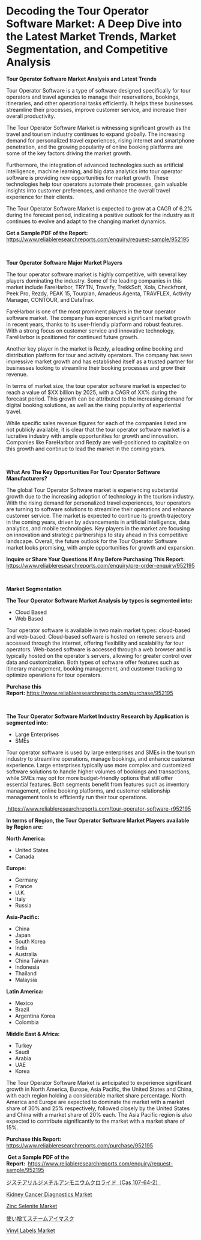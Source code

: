 <p><h1>Decoding the Tour Operator Software Market: A Deep Dive into the Latest Market Trends, Market Segmentation, and Competitive Analysis</h1></p><p><strong>Tour Operator Software Market Analysis and Latest Trends</strong></p>
<p><p>Tour Operator Software is a type of software designed specifically for tour operators and travel agencies to manage their reservations, bookings, itineraries, and other operational tasks efficiently. It helps these businesses streamline their processes, improve customer service, and increase their overall productivity.</p><p>The Tour Operator Software Market is witnessing significant growth as the travel and tourism industry continues to expand globally. The increasing demand for personalized travel experiences, rising internet and smartphone penetration, and the growing popularity of online booking platforms are some of the key factors driving the market growth.</p><p>Furthermore, the integration of advanced technologies such as artificial intelligence, machine learning, and big data analytics into tour operator software is providing new opportunities for market growth. These technologies help tour operators automate their processes, gain valuable insights into customer preferences, and enhance the overall travel experience for their clients.</p><p>The Tour Operator Software Market is expected to grow at a CAGR of 6.2% during the forecast period, indicating a positive outlook for the industry as it continues to evolve and adapt to the changing market dynamics.</p></p>
<p><strong>Get a Sample PDF of the Report:&nbsp;</strong> <a href="https://www.reliableresearchreports.com/enquiry/request-sample/952195">https://www.reliableresearchreports.com/enquiry/request-sample/952195</a></p>
<p>&nbsp;</p>
<p><strong>Tour Operator Software Major Market Players</strong></p>
<p><p>The tour operator software market is highly competitive, with several key players dominating the industry. Some of the leading companies in this market include FareHarbor, TRYTN, Travefy, TrekkSoft, Xola, Checkfront, Peek Pro, Rezdy, PEAK 15, Tourplan, Amadeus Agenta, TRAVFLEX, Activity Manager, CONTOUR, and DataTrax.</p><p>FareHarbor is one of the most prominent players in the tour operator software market. The company has experienced significant market growth in recent years, thanks to its user-friendly platform and robust features. With a strong focus on customer service and innovative technology, FareHarbor is positioned for continued future growth.</p><p>Another key player in the market is Rezdy, a leading online booking and distribution platform for tour and activity operators. The company has seen impressive market growth and has established itself as a trusted partner for businesses looking to streamline their booking processes and grow their revenue.</p><p>In terms of market size, the tour operator software market is expected to reach a value of $XX billion by 2025, with a CAGR of XX% during the forecast period. This growth can be attributed to the increasing demand for digital booking solutions, as well as the rising popularity of experiential travel.</p><p>While specific sales revenue figures for each of the companies listed are not publicly available, it is clear that the tour operator software market is a lucrative industry with ample opportunities for growth and innovation. Companies like FareHarbor and Rezdy are well-positioned to capitalize on this growth and continue to lead the market in the coming years.</p></p>
<p>&nbsp;</p>
<p><strong>What Are The Key Opportunities For Tour Operator Software Manufacturers?</strong></p>
<p><p>The global Tour Operator Software market is experiencing substantial growth due to the increasing adoption of technology in the tourism industry. With the rising demand for personalized travel experiences, tour operators are turning to software solutions to streamline their operations and enhance customer service. The market is expected to continue its growth trajectory in the coming years, driven by advancements in artificial intelligence, data analytics, and mobile technologies. Key players in the market are focusing on innovation and strategic partnerships to stay ahead in this competitive landscape. Overall, the future outlook for the Tour Operator Software market looks promising, with ample opportunities for growth and expansion.</p></p>
<p><strong>Inquire or Share Your Questions If Any Before Purchasing This Report:</strong> <a href="https://www.reliableresearchreports.com/enquiry/pre-order-enquiry/952195">https://www.reliableresearchreports.com/enquiry/pre-order-enquiry/952195</a></p>
<p>&nbsp;</p>
<p><strong>Market Segmentation</strong></p>
<p><strong>The Tour Operator Software Market Analysis by types is segmented into:</strong></p>
<p><ul><li>Cloud Based</li><li>Web Based</li></ul></p>
<p><p>Tour operator software is available in two main market types: cloud-based and web-based. Cloud-based software is hosted on remote servers and accessed through the internet, offering flexibility and scalability for tour operators. Web-based software is accessed through a web browser and is typically hosted on the operator's servers, allowing for greater control over data and customization. Both types of software offer features such as itinerary management, booking management, and customer tracking to optimize operations for tour operators.</p></p>
<p><strong>Purchase this Report:&nbsp;</strong><a href="https://www.reliableresearchreports.com/purchase/952195">https://www.reliableresearchreports.com/purchase/952195</a></p>
<p>&nbsp;</p>
<p><strong>The Tour Operator Software Market Industry Research by Application is segmented into:</strong></p>
<p><ul><li>Large Enterprises</li><li>SMEs</li></ul></p>
<p><p>Tour operator software is used by large enterprises and SMEs in the tourism industry to streamline operations, manage bookings, and enhance customer experience. Large enterprises typically use more complex and customized software solutions to handle higher volumes of bookings and transactions, while SMEs may opt for more budget-friendly options that still offer essential features. Both segments benefit from features such as inventory management, online booking platforms, and customer relationship management tools to efficiently run their tour operations.</p></p>
<p><a href="https://www.reliableresearchreports.com/tour-operator-software-r952195">&nbsp;https://www.reliableresearchreports.com/tour-operator-software-r952195</a></p>
<p><strong>In terms of Region, the Tour Operator Software Market Players available by Region are:</strong></p>
<p>
    <p> <strong> North America: </strong>
        <ul>
            <li>United States</li>
            <li>Canada</li>
        </ul>
        </p> 
    <p> <strong> Europe: </strong>
        <ul>
            <li>Germany</li>
            <li>France</li>
            <li>U.K.</li>
            <li>Italy</li>
            <li>Russia</li>
        </ul>
        </p> 
    <p> <strong> Asia-Pacific: </strong>
        <ul>
            <li>China</li>
            <li>Japan</li>
            <li>South Korea</li>
            <li>India</li>
            <li>Australia</li>
            <li>China Taiwan</li>
            <li>Indonesia</li>
            <li>Thailand</li>
            <li>Malaysia</li>
        </ul>
        </p> 
    <p> <strong> Latin America: </strong>
        <ul>
            <li>Mexico</li>
            <li>Brazil</li>
            <li>Argentina Korea</li>
            <li>Colombia</li>
        </ul>
        </p> 
    <p> <strong> Middle East & Africa: </strong>
        <ul>
            <li>Turkey</li>
            <li>Saudi</li>
            <li>Arabia</li>
            <li>UAE</li>
            <li>Korea</li>
        </ul>
    </p>
    </p>
<p><p>The Tour Operator Software Market is anticipated to experience significant growth in North America, Europe, Asia Pacific, the United States and China, with each region holding a considerable market share percentage. North America and Europe are expected to dominate the market with a market share of 30% and 25% respectively, followed closely by the United States and China with a market share of 20% each. The Asia Pacific region is also expected to contribute significantly to the market with a market share of 15%.</p></p>
<p><strong>Purchase this Report: </strong><a href="https://www.reliableresearchreports.com/purchase/952195">https://www.reliableresearchreports.com/purchase/952195</a></p>
<p>&nbsp;<strong>Get a Sample PDF of the Report:&nbsp;&nbsp;</strong><a href="https://www.reliableresearchreports.com/enquiry/request-sample/952195">https://www.reliableresearchreports.com/enquiry/request-sample/952195</a></p>
<p><strong></strong></p>
<p><p><a href="https://github.com/LuzHills1972/Market-Research-Report-List-1/blob/main/9617259172954.md">ジステアリルジメチルアンモニウムクロライド（Cas 107-64-2）</a></p><p><a href="https://github.com/alexcrou8/Market-Research-Report-List-1/blob/main/kidney-cancer-diagnostics-market.md">Kidney Cancer Diagnostics Market</a></p><p><a href="https://www.linkedin.com/pulse/global-zinc-selenite-market-status-2024-2031-forecast-bvwoe">Zinc Selenite Market</a></p><p><a href="https://github.com/kegley4963/Market-Research-Report-List-2/blob/main/3950171172953.md">使い捨てスチームアイマスク</a></p><p><a href="https://www.linkedin.com/pulse/global-vinyl-labels-market-focus-application-end-use-industry-g05fc">Vinyl Labels Market</a></p></p>